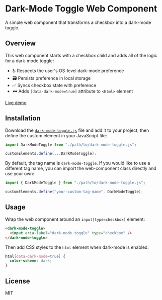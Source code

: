 # Dark-Mode Toggle Web Component

A simple web component that transforms a checkbox into a dark-mode toggle.

## Overview

This web component starts with a checkbox child and adds all of the logic for a dark-mode toggle:
- ♿ Respects the user's OS-level dark-mode preference
- 🗃️ Persists preference in local storage
- ✅ Syncs checkbox state with preference
- 🕶️ Adds `[data-dark-mode=true]` attribute to `<html>` element

[Live demo](https://seanmcp.github.io/dark-mode-toggle-web-component)

## Installation

Download the [`dark-mode-toggle.js`](dark-mode-toggle.js) file and add it to
your project, then define the custom element in your JavaScript file:

```js
import DarkModeToggle from "./path/to/dark-mode-toggle.js";

customElements.define(...DarkModeToggle);
```

By default, the tag name is `dark-mode-toggle`. If you would like to use a different tag name, you can import the web-component class directly and use your own:

```js
import { DarkModeToggle } from "./path/to/dark-mode-toggle.js";

customElements.define("your-custom-tag-name", DarkModeToggle);
```

## Usage

Wrap the web component around an `input[type=checkbox]` element:

```html
<dark-mode-toggle>
  <input aria-label="dark-mode toggle" type="checkbox" />
</dark-mode-toggle>
```

Then add CSS styles to the `html` element when dark-mode is enabled:

```css
html[data-dark-mode=true] {
  color-scheme: dark;
}
```

## License

MIT
